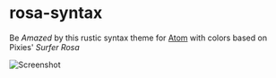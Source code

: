 # rosa-syntax

Be *Amazed* by this rustic syntax theme for [Atom](https://atom.io/) with colors based on Pixies' *Surfer Rosa*

![Screenshot](http://mazz.io/images/rosa-synta.png)
